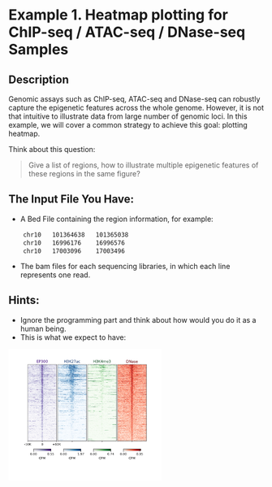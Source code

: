# Example 1. Heatmap plotting for ChIP-seq / ATAC-seq / DNase-seq Samples

## Description
Genomic assays such as ChIP-seq, ATAC-seq and DNase-seq can robustly capture the epigenetic features across the whole genome. However, it is not that intuitive to illustrate data from large number of genomic loci. In this example, we will cover a common strategy to achieve this goal: plotting heatmap.

Think about this question:
> Give a list of regions, how to illustrate multiple epigenetic features of these regions in the same figure? 

## The Input File You Have:

- A Bed File containing the region information, for example:

```
	chr10	101364638	101365038
	chr10	16996176	16996576
	chr10	17003096	17003496
```
- The bam files for each sequencing libraries, in which each line represents one read.

## Hints:

- Ignore the programming part and think about how would you do it as a human being.
- This is what we expect to have:

<img src="Heatmap_allmarkers_200X50.png" alt="test image size" height="60%" width="60%">
